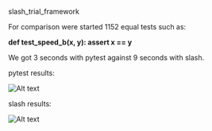 slash_trial_framework

For comparison were started 1152 equal tests such as:

<b>def test_speed_b(x, y):
    assert x == y</b>

We got 3 seconds with pytest against 9 seconds with slash. 

pytest results:

![Alt text](/tree/master/src/pytest.tiff?raw=true "Optional Title") 

slash results:

![Alt text](/tree/master/src/slash.tiff?raw=true "Optional Title")

 
